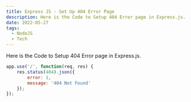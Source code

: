 ```yaml
---
title: Express JS - Set Up 404 Error Page
description: Here is the Code to Setup 404 Error page in Express.js.
date: 2022-05-27
tags: 
  - NodeJS
  - Tech
---
```


Here is the Code to Setup 404 Error page in Express.js.

```js
app.use('/', function(req, res) {
    res.status(404).json({
        error: 1,
        message: '404 Not Found'
    });
});
```

